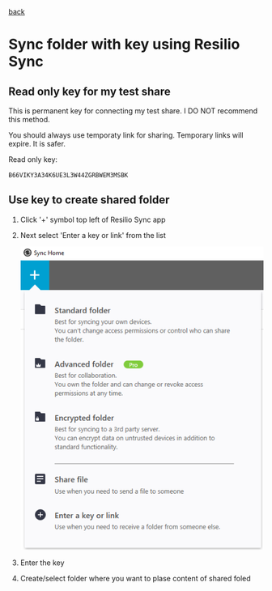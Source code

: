 
[back](../README.md#read-only-key-for-my-test-share)

# Sync folder with key using Resilio Sync


## Read only key for my test share

This is permanent key for connecting my test share.
I DO NOT recommend this method.

You should always use temporaty link for sharing. Temporary links will expire.
It is safer.

Read only key:
```
B66VIKY3A34K6UE3L3W44ZGRBWEM3MSBK
```

## Use key to create shared folder

 1. Click '+' symbol top left of Resilio Sync app
 2. Next select 'Enter a key or link' from the list

    ![Enter key selection](Enter-a-key-or-link-selection.png)

 3. Enter the key
 4. Create/select folder where you want to plase content of shared foled


